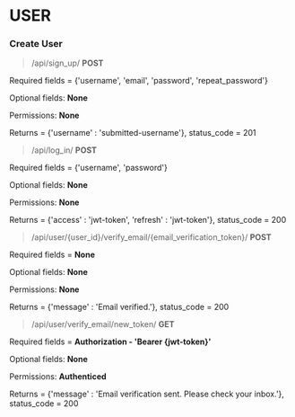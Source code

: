 # USER

### Create User

> /api/sign_up/ **POST**

Required fields = {'username', 'email', 'password', 'repeat_password'}

Optional fields: **None**

Permissions: **None**

Returns = {'username' : 'submitted-username'}, status_code = 201

> /api/log_in/ **POST**

Required fields = {'username', 'password'}

Optional fields: **None**

Permissions: **None**

Returns = {'access' : 'jwt-token', 'refresh' : 'jwt-token'}, status_code = 200

> /api/user/{user_id}/verify_email/{email_verification_token}/ **POST**

Required fields = **None**

Optional fields: **None**

Permissions: **None**

Returns = {'message' : 'Email verified.'}, status_code = 200

> /api/user/verify_email/new_token/ **GET**

Required fields = **Authorization - 'Bearer {jwt-token}'**

Optional fields: **None**

Permissions: **Authenticed**

Returns = {'message' : 'Email verification sent. Please check your inbox.'}, status_code = 200
